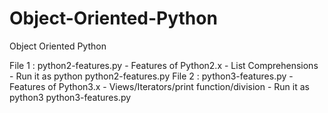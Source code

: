 # Object-Oriented-Python
Object Oriented Python

File 1  : python2-features.py - Features of Python2.x - List Comprehensions - Run it as python python2-features.py
File 2  : python3-features.py - Features of Python3.x - Views/Iterators/print function/division - Run it as python3 python3-features.py
